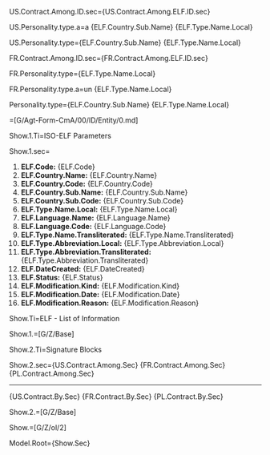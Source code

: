 US.Contract.Among.ID.sec={US.Contract.Among.ELF.ID.sec}

US.Personality.type.a=a {ELF.Country.Sub.Name} {ELF.Type.Name.Local}

US.Personality.type={ELF.Country.Sub.Name} {ELF.Type.Name.Local}

FR.Contract.Among.ID.sec={FR.Contract.Among.ELF.ID.sec}

FR.Personality.type={ELF.Type.Name.Local}

FR.Personality.type.a=un {ELF.Type.Name.Local}

Personality.type={ELF.Country.Sub.Name} {ELF.Type.Name.Local}

=[G/Agt-Form-CmA/00/ID/Entity/0.md]

Show.1.Ti=ISO-ELF Parameters

Show.1.sec=<ol><li><b>ELF.Code:</b> {ELF.Code}</li><li><b>ELF.Country.Name:</b> {ELF.Country.Name}</li><li><b>ELF.Country.Code:</b> {ELF.Country.Code}</li><li><b>ELF.Country.Sub.Name:</b> {ELF.Country.Sub.Name}</li><li><b>ELF.Country.Sub.Code:</b> {ELF.Country.Sub.Code}</li><li><b>ELF.Type.Name.Local:</b> {ELF.Type.Name.Local}</li><li><b>ELF.Language.Name:</b> {ELF.Language.Name}</li><li><b>ELF.Language.Code:</b> {ELF.Language.Code}</li><li><b>ELF.Type.Name.Transliterated:</b> {ELF.Type.Name.Transliterated}</li><li><b>ELF.Type.Abbreviation.Local:</b> {ELF.Type.Abbreviation.Local}</li><li><b>ELF.Type.Abbreviation.Transliterated:</b> {ELF.Type.Abbreviation.Transliterated}</li><li><b>ELF.DateCreated:</b> {ELF.DateCreated}</li><li><b>ELF.Status:</b> {ELF.Status}</li><li><b>ELF.Modification.Kind:</b> {ELF.Modification.Kind}</li><li><b>ELF.Modification.Date:</b> {ELF.Modification.Date}</li><li><b>ELF.Modification.Reason:</b> {ELF.Modification.Reason}</li></ol>

Show.Ti=ELF - List of Information

Show.1.=[G/Z/Base]

Show.2.Ti=Signature Blocks

Show.2.sec={US.Contract.Among.Sec}  {FR.Contract.Among.Sec} {PL.Contract.Among.Sec}  <hr>{US.Contract.By.Sec}   {FR.Contract.By.Sec} {PL.Contract.By.Sec}

Show.2.=[G/Z/Base]

Show.=[G/Z/ol/2]

Model.Root={Show.Sec}